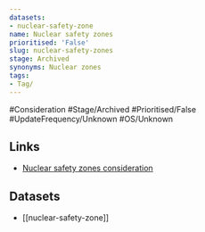 ```yaml
---
datasets:
- nuclear-safety-zone
name: Nuclear safety zones
prioritised: 'False'
slug: nuclear-safety-zones
stage: Archived
synonyms: Nuclear zones
tags:
- Tag/
---
```


#Consideration #Stage/Archived #Prioritised/False #UpdateFrequency/Unknown #OS/Unknown



## Links

* [Nuclear safety zones consideration](https://design.planning.data.gov.uk/planning-consideration/nuclear-safety-zones)

## Datasets

* [[nuclear-safety-zone]]